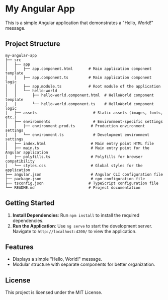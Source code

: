 # My Angular App

This is a simple Angular application that demonstrates a "Hello, World!" message.

## Project Structure

```
my-angular-app
├── src
│   ├── app
│   │   ├── app.component.html       # Main application component template
│   │   ├── app.component.ts         # Main application component logic
│   │   ├── app.module.ts            # Root module of the application
│   │   └── hello-world
│   │       ├── hello-world.component.html  # HelloWorld component template
│   │       └── hello-world.component.ts    # HelloWorld component logic
│   ├── assets                         # Static assets (images, fonts, etc.)
│   ├── environments                   # Environment-specific settings
│   │   ├── environment.prod.ts       # Production environment settings
│   │   └── environment.ts             # Development environment settings
│   ├── index.html                    # Main entry point HTML file
│   ├── main.ts                       # Main entry point for the Angular application
│   ├── polyfills.ts                  # Polyfills for browser compatibility
│   └── styles.css                    # Global styles for the application
├── angular.json                      # Angular CLI configuration file
├── package.json                      # npm configuration file
├── tsconfig.json                    # TypeScript configuration file
└── README.md                        # Project documentation
```

## Getting Started

1. **Install Dependencies**: Run `npm install` to install the required dependencies.
2. **Run the Application**: Use `ng serve` to start the development server. Navigate to `http://localhost:4200/` to view the application.

## Features

- Displays a simple "Hello, World!" message.
- Modular structure with separate components for better organization.

## License

This project is licensed under the MIT License.